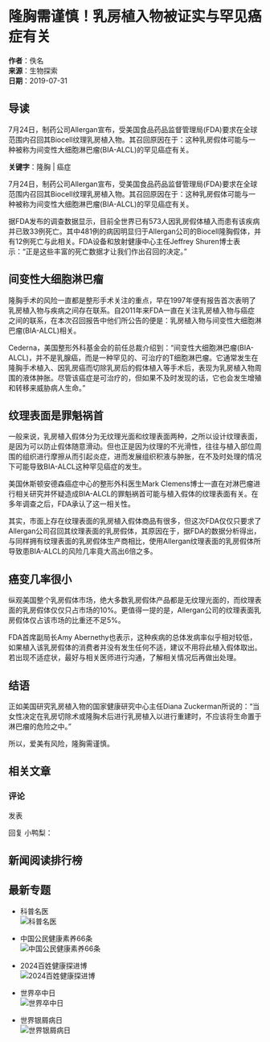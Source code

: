 # 隆胸需谨慎！乳房植入物被证实与罕见癌症有关

**作者**：佚名  
**来源**：生物探索  
**日期**：2019-07-31  

## 导读

7月24日，制药公司Allergan宣布，受美国食品药品监督管理局(FDA)要求在全球范围内召回其Biocell纹理乳房植入物。其召回原因在于：这种乳房假体可能与一种被称为间变性大细胞淋巴瘤(BIA-ALCL)的罕见癌症有关。

**关键字**：隆胸 | 癌症  

7月24日，制药公司Allergan宣布，受美国食品药品监督管理局(FDA)要求在全球范围内召回其Biocell纹理乳房植入物。其召回原因在于：这种乳房假体可能与一种被称为间变性大细胞淋巴瘤(BIA-ALCL)的罕见癌症有关。

据FDA发布的调查数据显示，目前全世界已有573人因乳房假体植入而患有该疾病并已致33例死亡。其中481例的病因明显归于Allergan公司的Biocell隆胸假体，并有12例死亡与此相关。FDA设备和放射健康中心主任Jeffrey Shuren博士表示：“正是这些丰富的死亡数据才让我们作出召回的决定。”

## 间变性大细胞淋巴瘤

隆胸手术的风险一直都是整形手术关注的重点，早在1997年便有报告首次表明了乳房植入物与疾病之间存在联系。自2011年来FDA一直在关注乳房植入物与癌症之间的联系，在本次召回报告中他们所公告的便是：乳房植入物与间变性大细胞淋巴瘤(BIA-ALCL)相关。

Cederna，美国整形外科基金会的前任总裁介绍到：“间变性大细胞淋巴瘤(BIA-ALCL)，并不是乳腺癌，而是一种罕见的、可治疗的T细胞淋巴瘤。它通常发生在隆胸手术植入、因乳房癌而切除乳房后的假体植入等手术后，表现为乳房植入物周围的液体肿胀。尽管该癌症是可治疗的，但如果不及时发现的话，它也会发生增殖和转移来威胁病人生命。”

## 纹理表面是罪魁祸首

一般来说，乳房植入假体分为无纹理光面和纹理表面两种，之所以设计纹理表面，是因为可以防止假体随意滑动。但也正是因为纹理的不光滑性，往往与植入部位周围的组织进行摩擦从而引起炎症，进而发展组织积液与肿胀，在不及时处理的情况下可能导致BIA-ALCL这种罕见癌症的发生。

美国休斯顿安德森癌症中心的整形外科医生Mark Clemens博士一直在对淋巴瘤进行相关研究并怀疑造成BIA-ALCL的罪魁祸首可能与植入假体的纹理表面有关。在多年调查之后，FDA承认了这一相关性。

其实，市面上存在纹理表面的乳房植入假体商品有很多，但这次FDA仅仅只要求了Allergan公司召回其纹理表面的乳房假体，其原因在于，据FDA的数据分析得出，与同样拥有纹理表面的乳房假体生产商相比，使用Allergan纹理表面的乳房假体所导致患BIA-ALCL的风险几率竟大高出6倍之多。

## 癌变几率很小

纵观美国整个乳房假体市场，绝大多数乳房假体产品都是无纹理光面的，而纹理表面的乳房假体仅仅只占市场的10%。更值得一提的是，Allergan公司的纹理表面乳房假体仅占该市场的比重还不足5%。

FDA首席副局长Amy Abernethy也表示，这种疾病的总体发病率似乎相对较低，如果植入该乳房假体的消费者并没有发生任何不适，建议不用将此植入假体取出。若出现不适症状，最好与相关医师进行沟通，了解相关情况后再做出处理。

## 结语

正如美国研究乳房植入物的国家健康研究中心主任Diana Zuckerman所说的：“当女性决定在乳房切除术或隆胸术后进行乳房植入以进行重建时，不应该将生命置于淋巴瘤的危险之中。”

所以，爱美有风险，隆胸需谨慎。

## 相关文章

### 评论

发表 

回复 小鸭梨：

## 新闻阅读排行榜

## 最新专题 

- 科普名医  
![科普名医](https://pic1.cmt.com.cn/newspic/images/20250115_093202.jpg)
  
- 中国公民健康素养66条  
![中国公民健康素养66条](https://pic1.cmt.com.cn/newspic/images/20250114_160443(3).jpg)
  
- 2024百姓健康探进博  
![2024百姓健康探进博](https://pic1.cmt.com.cn/newspic/images/20241107_145112.jpg)
  
- 世界卒中日  
![世界卒中日](https://pic1.cmt.com.cn/newspic/images/20241028_145349.jpg)
  
- 世界银屑病日  
![世界银屑病日](https://pic1.cmt.com.cn/newspic/images/20241028_140147.png)